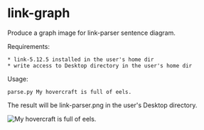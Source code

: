 # link-graph

Produce a graph image for link-parser sentence diagram.

Requirements:

    * link-5.12.5 installed in the user's home dir
    * write access to Desktop directory in the user's home dir

Usage:

    parse.py My hovercraft is full of eels.

The result will be link-parser.png in the user's Desktop directory.

![My hovercraft is full of eels.](https://github.com/ddoxey/link-graph/blob/main/link-parser.png)

